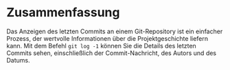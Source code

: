 # Zusammenfassung

Das Anzeigen des letzten Commits an einem Git-Repository ist ein einfacher Prozess, der wertvolle Informationen über die Projektgeschichte liefern kann. Mit dem Befehl `git log -1` können Sie die Details des letzten Commits sehen, einschließlich der Commit-Nachricht, des Autors und des Datums.
